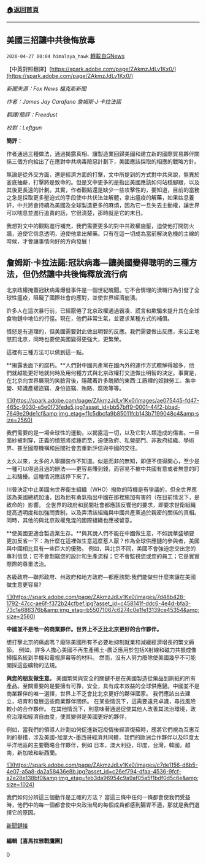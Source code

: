 ###  [:house:返回首頁](https://github.com/ourhimalayas/txt)
---

## 美國三招讓中共後悔放毒
`2020-04-27 00:04 himalaya_hawk` [轉載自GNews](https://gnews.org/zh-hant/186344/)

【中英對照翻譯】[https://spark.adobe.com/page/ZAkmzJdLv1Kx0/](https://spark.adobe.com/page/ZAkmzJdLv1Kx0/)

*新聞來源：Fox News 福克斯新聞*

*作者：James Jay Carafano 詹姆斯·J·卡拉法諾*

*翻譯/簡評：Freedust*

*校對：Leftgun*

**簡評：**

作者通過三種做法，通過揭露真相、讓製造業回歸美國和建立新的國際貿易夥伴關係三個方向給出了在應對中共病毒險惡計劃下，美國應該採取的相應的戰略方針。

無論是從外交方面，還是經濟方面的打擊，文中所提到的方式對中共來說，無異於釜底抽薪，打擊將是致命的。但是文中更多的是指出美國應該如何站穩腳跟，以及其後更長遠的計劃。其實，作者觀點還是缺少一些攻擊性的，要知道，目前的當務之急是採取更多壓迫式的手段使中共伏法並解體，拿出瘟疫的解藥，如果姑息養奸，中共將會持續為美國及全球製造更多的麻煩，因為它一旦失去主動權，讓世界可以喘息並進行追責的話，它很清楚，那時就是它的末日。

我想對文中的觀點進行補充，我們需要更多的對中共政權施壓，迫使他打開防火牆，迫使它信息透明，迫使他拿出解藥。只有在這一切成為當前解決危機的主線的時候，才會讓事情向好的方向發展！

## **詹姆斯·卡拉法諾:冠狀病毒—讓美國變得聰明的三種方法，但仍然讓中共後悔釋放流行病**

北京政權掩蓋冠狀病毒爆發事件是一個世紀醜聞。它不合情理的瀆職行為引發了全球性瘟疫，阻礙了國際社會的應對，並使世界經濟崩潰。

許多人在這次暴行前，已經厭倦了北京政權通過霸凌、謊言和欺騙來提升其在全球食物鏈中地位的行徑。現在，他們非常生氣，並要求某種方式的補償。

憤怒是有道理的，但美國需要對此做出明智的反應。我們需要做出反應，來公正地懲罰北京，同時也要使美國變得更強大，更繁榮。

這裡有三種方法可以做到這一點。

**揭露表面下的腐朽。**人們對中國共產黨在國內外的運作方式瞭解得越多，他們就越能更好地就何時及用何種方式與北京政權打交道做出明智的決定。事實是，在北京向世界展現的笑臉背後，隱藏著許多醜陋的東西:工廠裡的奴隸勞工、集中營、知識產權盜竊、身份盜竊、賄賂、腐敗等等。

[!\[\](https://spark.adobe.com/page/ZAkmzJdLv1Kx0/images/ae075445-fd47-465c-9030-e5e0f73fede5.jpg?asset_id=bb57bff9-0001-44f2-bbad-7649e29de1cf&amp;img_etag=f1c5dbcfa9b85011fcb143b7199048c4&amp;size=2560)](https://spark.adobe.com/page/ZAkmzJdLv1Kx0/images/ae075445-fd47-465c-9030-e5e0f73fede5.jpg?asset_id=bb57bff9-0001-44f2-bbad-7649e29de1cf&amp;img_etag=f1c5dbcfa9b85011fcb143b7199048c4&amp;size=1024)

我們需要的是一場全球性的運動，以揭露這一切，以及它對人類造成的傷害。一旦面紗被刺穿，正義的憤怒將接踵而至，迫使政府、私營部門、非政府組織、學術界、甚至國際機構和民間社會去重新評估與中國的交往。

太久以來，太多的人寧願裝作不知道。似是而非的無知，即便不值得開心，至少是一種可以得過且過的辦法——更容易賺到錢，而容易不被中共國有意或者無意的盯上和騷擾。這種情況應該停下來了。

川普決定中止美國向世界衛生組織（WHO）撥款的時機是有爭議的，但全世界應該為美國總統加油，因為他有勇氣指出中國在那裡施加有害的（在目前情況下，是致命的）影響。 全世界的政府和民間社會都應該反響他的要求，即要求世衛組織提高透明度和加強問責制，以及弄清該組織與中國共產黨過於親密的關係的真相。同時，其他的與北京政權鬼混的國際組織也應被留意。

**使美國更適合製造業生存。**與其說人們不能在中國做生意，不如說華盛頓要更加反省一下：為什麼在這裡做生意這麼惹人厭？作為全球供應鏈的參與者，美國與中國相比具有一些巨大的優勢。 例如，與北京不同，美國不會強迫您交出您的專利信息；它不會剽竊您的設計和生產流程；它不會監視您或您的員工；它是實實際際的尊重法治。

各級政府—聯邦政府、州政府和地方政府—都應該問:我們能做些什麼來讓在美國做生意更容易?

[!\[\](https://spark.adobe.com/page/ZAkmzJdLv1Kx0/images/7d48b428-1792-47cc-ae6f-f372b24cfbef.jpg?asset_id=c458141f-ddc6-4e4d-bfa3-73c1e686376b&amp;img_etag=b55071067c6274c0e1fe13139ce45354&amp;size=2560)](https://spark.adobe.com/page/ZAkmzJdLv1Kx0/images/7d48b428-1792-47cc-ae6f-f372b24cfbef.jpg?asset_id=c458141f-ddc6-4e4d-bfa3-73c1e686376b&amp;img_etag=b55071067c6274c0e1fe13139ce45354&amp;size=1024)

**中國並不是唯一的商業夥伴。世界上不乏比北京更好的合作夥伴。**

想打擊北京的痛處嗎？廢除美國所有不必要地抑制就業和減緩經濟增長的繁文縟節。 例如，許多人擔心美國不再生產稀土-廣泛應用於包括X射線和磁力共振成像掃描系統到手機和電視屏幕等的材料。 然而，沒有人努力廢除使美國幾乎不可能開採這些礦物的法規。

**與您的朋友做生意。** 美國繁榮與安全的關鍵不是在美國製造從藥品到廁紙的所有產品。至關重要的是要擁有可靠，安全，具有成本效益的全球供應鏈。中國並不是商業夥伴的唯一選擇，世界上不乏會比北京更好的夥伴國家。 我們應該出去建立，培育和發展這些商業夥伴關係。 在某些情況下，這需要遠見卓識，尋找風險較小的合作夥伴。 在其他情況下，則意味著通過促使其他人改善其法治環境，政府治理和經濟自由度，使其變得是美國更好的夥伴，

例如，當我們的領導人計劃如何促進新冠疫情後經濟復蘇時，應將它們視為互惠互利的舉措，涉及美國-加拿大-墨西哥經濟共同體，我們的歐洲合作夥伴以及印度太平洋地區的主要戰略合作夥伴，例如 日本，澳大利亞，印度，台灣，韓國，越南，新加坡和新西蘭。

[!\[\](https://spark.adobe.com/page/ZAkmzJdLv1Kx0/images/c7de1156-d6b5-4e07-a5a8-da2a58436e8b.jpg?asset_id=c26ef794-dfaa-4536-9fcf-a2e28e138bf0&amp;img_etag=feb3da96954c9a9af05a5f1bdf0d5c6e&amp;size=1024)](https://spark.adobe.com/page/ZAkmzJdLv1Kx0/images/c7de1156-d6b5-4e07-a5a8-da2a58436e8b.jpg?asset_id=c26ef794-dfaa-4536-9fcf-a2e28e138bf0&amp;img_etag=feb3da96954c9a9af05a5f1bdf0d5c6e&amp;size=1024)

我們如何分辨這三個動作是正確的方法？ 當這三條中任何一條都會使我們受益時，他們中的每一個都會使中央政治局的每個成員都感到腸胃不適，那就是我們選擇它的原因。

[新聞鏈接](https://www.foxnews.com/opinion/coronavirus-china-payback-3-ways-james-carafano)

#### **編輯【喜馬拉雅戰鷹團】**



0
